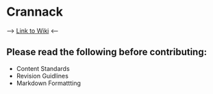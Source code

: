 # Crannack

--> [Link to Wiki](https://github.com/opensprocket/crannack/wiki) <--


## Please read the following before contributing:

- Content Standards
- Revision Guidlines
- Markdown Formattting
